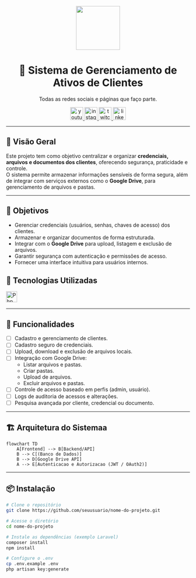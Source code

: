 <div align="center">
  <img src="https://media.giphy.com/media/Ll22OhMLAlVDb8UQWe/giphy.gif" width="120"/>
  <h1>📂 Sistema de Gerenciamento de Ativos de Clientes</h1>
  <p>Todas as redes sociais e páginas que faço parte.</p>

  <a href="https://www.youtube.com/@ArchaniaSolum" target="_blank" rel="noopener noreferrer">
    <img src="https://img.shields.io/static/v1?message=Youtube&logo=youtube&label=&color=FF0000&logoColor=white&labelColor=&style=for-the-badge" height="35" alt="youtube logo"/>
  </a>
  <a href="https://www.instagram.com/webarchangelo/" target="_blank" rel="noopener noreferrer">
    <img src="https://img.shields.io/static/v1?message=Instagram&logo=instagram&label=&color=E4405F&logoColor=white&labelColor=&style=for-the-badge" height="35" alt="instagram logo"/>
  </a>
  <a href="https://www.twitch.tv/zudokan_original" target="_blank" rel="noopener noreferrer">
    <img src="https://img.shields.io/static/v1?message=Twitch&logo=twitch&label=&color=9146FF&logoColor=white&labelColor=&style=for-the-badge" height="35" alt="twitch logo"/>
  </a>
  <a href="https://www.linkedin.com/in/juan-lucas-archangelo-061035180/" target="_blank" rel="noopener noreferrer">
    <img src="https://img.shields.io/static/v1?message=LinkedIn&logo=linkedin&label=&color=0077B5&logoColor=white&labelColor=&style=for-the-badge" height="35" alt="linkedin logo"/>
  </a>
</div>

---

## 📖 Visão Geral

Este projeto tem como objetivo centralizar e organizar **credenciais, arquivos e documentos dos clientes**, oferecendo segurança, praticidade e controle.  
O sistema permite armazenar informações sensíveis de forma segura, além de integrar com serviços externos como o **Google Drive**, para gerenciamento de arquivos e pastas.

---

## 🎯 Objetivos

-   Gerenciar credenciais (usuários, senhas, chaves de acesso) dos clientes.
-   Armazenar e organizar documentos de forma estruturada.
-   Integrar com o **Google Drive** para upload, listagem e exclusão de arquivos.
-   Garantir segurança com autenticação e permissões de acesso.
-   Fornecer uma interface intuitiva para usuários internos.

## 🚀 Tecnologias Utilizadas

<div align="left">
  <img src="https://cdn.jsdelivr.net/gh/devicons/devicon/icons/php/php-original.svg" height="30" alt="Php logo"  />
  <img width="12" />
</div>

---

## 🚀 Funcionalidades

-   [ ] Cadastro e gerenciamento de clientes.
-   [ ] Cadastro seguro de credenciais.
-   [ ] Upload, download e exclusão de arquivos locais.
-   [ ] Integração com Google Drive:
    -   Listar arquivos e pastas.
    -   Criar pastas.
    -   Upload de arquivos.
    -   Excluir arquivos e pastas.
-   [ ] Controle de acesso baseado em perfis (admin, usuário).
-   [ ] Logs de auditoria de acessos e alterações.
-   [ ] Pesquisa avançada por cliente, credencial ou documento.

---

## 🏗 Arquitetura do Sistemaa

```mermaid
flowchart TD
    A[Frontend] --> B[Backend/API]
    B --> C[(Banco de Dados)]
    B --> D[Google Drive API]
    A --> E[Autenticacao e Autorizacao (JWT / OAuth2)]
```

---

## 📦 Instalação

```bash
# Clone o repositório
git clone https://github.com/seuusuario/nome-do-projeto.git

# Acesse o diretório
cd nome-do-projeto

# Instale as dependências (exemplo Laravel)
composer install
npm install

# Configure o .env
cp .env.example .env
php artisan key:generate
```
